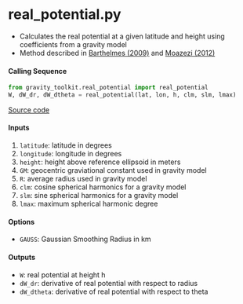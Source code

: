 real_potential.py
=================

- Calculates the real potential at a given latitude and height using coefficients from a gravity model
- Method described in [Barthelmes (2009)](http://icgem.gfz-potsdam.de/str-0902-revised.pdf) and [Moazezi (2012)](https://doi.org/10.1007/s12145-012-0102-2)

#### Calling Sequence
```python
from gravity_toolkit.real_potential import real_potential
W, dW_dr, dW_dtheta = real_potential(lat, lon, h, clm, slm, lmax)
```
[Source code](https://github.com/tsutterley/geoid-toolkit/blob/main/geoid_toolkit/real_potential.py)

#### Inputs
1. `latitude`: latitude in degrees
2. `longitude`: longitude in degrees
3. `height`: height above reference ellipsoid in meters
4. `GM`: geocentric graviational constant used in gravity model
5. `R`: average radius used in gravity model
6. `clm`: cosine spherical harmonics for a gravity model
7. `slm`: sine spherical harmonics for a gravity model
8. `lmax`: maximum spherical harmonic degree

#### Options
- `GAUSS`: Gaussian Smoothing Radius in km

#### Outputs
- `W`: real potential at height h
- `dW_dr`: derivative of real potential with respect to radius
- `dW_dtheta`: derivative of real potential with respect to theta